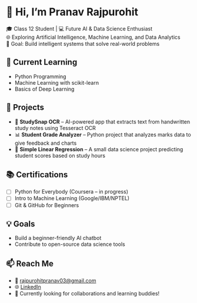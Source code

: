 # 👋 Hi, I’m Pranav Rajpurohit

🎓 Class 12 Student | 💻 Future AI & Data Science Enthusiast  
🌐 Exploring Artificial Intelligence, Machine Learning, and Data Analytics  
🎯 Goal: Build intelligent systems that solve real-world problems

## 🧠 Current Learning
- Python Programming
- Machine Learning with scikit-learn
- Basics of Deep Learning

## 🚀 Projects
- 📸 **StudySnap OCR** – AI-powered app that extracts text from handwritten study notes using Tesseract OCR  
- 📊 **Student Grade Analyzer** – Python project that analyzes marks data to give feedback and charts  
- 🧮 **Simple Linear Regression** – A small data science project predicting student scores based on study hours  

## 📚 Certifications
- [ ] Python for Everybody (Coursera – in progress)  
- [ ] Intro to Machine Learning (Google/IBM/NPTEL)  
- [ ] Git & GitHub for Beginners

## 💡 Goals
- Build a beginner-friendly AI chatbot  
- Contribute to open-source data science tools  

## 📫 Reach Me
- 📧 rajpurohitpranav03@gmail.com  
- 🌐 [LinkedIn](www.linkedin.com/in/pranav-rajpurohit-3a421a282)  
- 🌟 Currently looking for collaborations and learning buddies!


<!--
**pranavrajpurohit/pranavrajpurohit** is a ✨ _special_ ✨ repository because its `README.md` (this file) appears on your GitHub profile.

Here are some ideas to get you started:

- 🔭 I’m currently working on ...
- 🌱 I’m currently learning ...
- 👯 I’m looking to collaborate on ...
- 🤔 I’m looking for help with ...
- 💬 Ask me about ...
- 📫 How to reach me: ...
- 😄 Pronouns: ...
- ⚡ Fun fact: ...
-->
